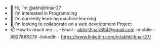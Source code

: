 - 👋 Hi, I’m @abhijithnair27
- 👀 I’m interested in Programming
- 🌱 I’m currently learning machine learning 
- 💞️ I’m looking to collaborate on a web development Project
- 📫 How to reach me ....
      -Email - abhijithnair884@gmail.com
      -mobile - 8827866278
      -linkedIn - https://www.linkedin.com/in/abhijithnair27/
      

<!---
abhijithnair27/abhijithnair27 is a ✨ special ✨ repository because its `README.md` (this file) appears on your GitHub profile.
You can click the Preview link to take a look at your changes.
--->
